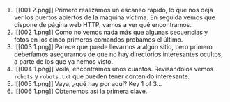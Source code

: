 1. ![[001 2.png]]
Primero realizamos un escaneo rápido, lo que nos deja ver los puertos abiertos de la máquina víctima. En seguida vemos que dispone de página web HTTP, vamos a ver qué encontramos.
2. ![[002 1.png]]
Como no vemos nada más que algunas secuencias y fotos en los cinco primeros comandos probamos el último.
3. ![[003 1.png]]
Parece que puede llevarnos a algún sitio, pero primero deberíamos asegurarnos de que no hay directorios interesantes ocultos, a parte de los que ya hemos visto.
4. ![[004 1.png]]
Voila, encontramos unos cuantos. Revisándolos vemos `robots` y `robots.txt` que pueden tener contenido interesante.
5. ![[005 1.png]]
Vaya, ¿qué hay por aquí? Key 1 of 3...
6. ![[006 1.png]]
Obtenemos así la primera clave.
